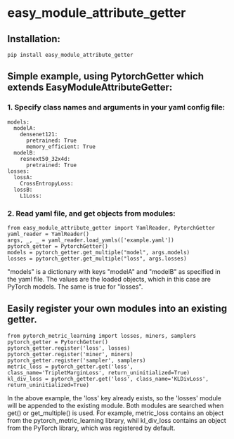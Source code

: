 # easy_module_attribute_getter

## Installation:
```
pip install easy_module_attribute_getter
```

## Simple example, using PytorchGetter which extends EasyModuleAttributeGetter:
### 1. Specify class names and arguments in your yaml config file:
```
models:
  modelA:
    densenet121:
      pretrained: True
      memory_efficient: True
  modelB:
    resnext50_32x4d:
      pretrained: True
losses:
  lossA:
    CrossEntropyLoss:
  lossB:
    L1Loss:
```

### 2. Read yaml file, and get objects from modules:
```
from easy_module_attribute_getter import YamlReader, PytorchGetter
yaml_reader = YamlReader()
args, _, _ = yaml_reader.load_yamls(['example.yaml'])
pytorch_getter = PytorchGetter()
models = pytorch_getter.get_multiple("model", args.models)
losses = pytorch_getter.get_multiple("loss", args.losses)
```
"models" is a dictionary with keys "modelA" and "modelB" as specified in the yaml file. The values are the loaded objects, which in this case are PyTorch models. The same is true for "losses".


## Easily register your own modules into an existing getter.
```
from pytorch_metric_learning import losses, miners, samplers 
pytorch_getter = PytorchGetter()
pytorch_getter.register('loss', losses) 
pytorch_getter.register('miner', miners)
pytorch_getter.register('sampler', samplers)
metric_loss = pytorch_getter.get('loss', class_name='TripletMarginLoss', return_uninitialized=True)
kl_div_loss = pytorch_getter.get('loss', class_name='KLDivLoss', return_uninitialized=True)
```
In the above example, the 'loss' key already exists, so the 'losses' module will be appended to the existing module. Both modules are searched when get() or get_multiple() is used. For example, metric_loss contains an object from the pytorch_metric_learning library, whil kl_div_loss contains an object from the PyTorch library, which was registered by default.
